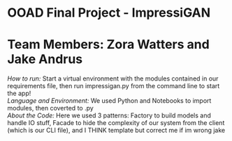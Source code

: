 # OOAD Final Project - ImpressiGAN
# Team Members: Zora Watters and Jake Andrus

*How to run:* Start a virtual environment with the modules contained in our requirements file, then run impressigan.py from the command line to start the app! </br>
*Language and Environment:* We used Python and Notebooks to import modules, then coverted to .py</br>
*About the Code:* Here we used 3 patterns: Factory to build models and handle IO stuff, Facade to hide the complexity of our system from the client (which is our CLI file), and I THINK template but correct me if im wrong jake
